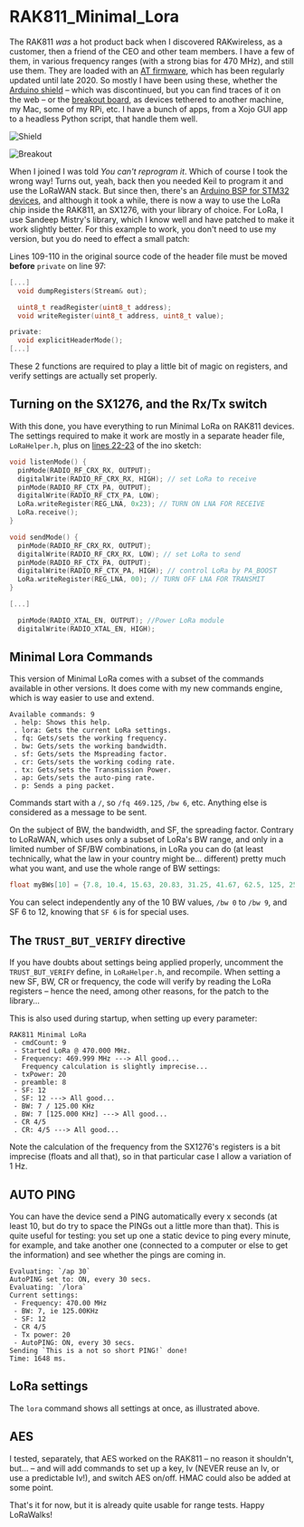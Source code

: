 # RAK811_Minimal_Lora

The RAK811 *was* a hot product back when I discovered RAKwireless, as a customer, then a friend of the CEO and other team members. I have a few of them, in various frequency ranges (with a strong bias for 470 MHz), and still use them. They are loaded with an [AT firmware](https://downloads.rakwireless.com/LoRa/RAK811/Firmware/), which has been regularly updated until late 2020. So mostly I have been using these, whether the [Arduino shield](https://www.thethingsnetwork.org/docs/devices/rak811-wisnode-lora-module/) – which was discontinued, but you can find traces of it on the web – or the [breakout board](https://store.rakwireless.com/products/rak811-lpwan-breakout-module), as devices tethered to another machine, my Mac, some of my RPi, etc. I have a bunch of apps, from a Xojo GUI app to a headless Python script, that handle them well.

![Shield](assets/Shield.jpg)

![Breakout](assets/Breakout.jpg)

When I joined I was told *You can't reprogram it*. Which of course I took the wrong way! Turns out, yeah, back then you needed Keil to program it and use the LoRaWAN stack. But since then, there's an [Arduino BSP for STM32 devices](https://github.com/stm32duino/Arduino_Core_STM32), and although it took a while, there is now a way to use the LoRa chip inside the RAK811, an SX1276, with your library of choice. For LoRa, I use Sandeep Mistry's library, which I know well and have patched to make it work slightly better. For this example to work, you don't need to use my version, but you do need to effect a small patch:

Lines 109-110 in the original source code of the header file must be moved **before** `private` on line 97:

```c
[...]
  void dumpRegisters(Stream& out);

  uint8_t readRegister(uint8_t address);
  void writeRegister(uint8_t address, uint8_t value);

private:
  void explicitHeaderMode();
[...]
```

These 2 functions are required to play a little bit of magic on registers, and verify settings are actually set properly.

## Turning on the SX1276, and the Rx/Tx switch

With this done, you have everything to run Minimal LoRa on RAK811 devices. The settings required to make it work are mostly in a separate header file, `LoRaHelper.h`, plus on [lines 22-23](https://github.com/Kongduino/RAK811_Minimal_Lora/blob/master/RAK811_Minimal_Lora.ino#L22-L23) of the ino sketch:

```c
void listenMode() {
  pinMode(RADIO_RF_CRX_RX, OUTPUT);
  digitalWrite(RADIO_RF_CRX_RX, HIGH); // set LoRa to receive
  pinMode(RADIO_RF_CTX_PA, OUTPUT);
  digitalWrite(RADIO_RF_CTX_PA, LOW);
  LoRa.writeRegister(REG_LNA, 0x23); // TURN ON LNA FOR RECEIVE
  LoRa.receive();
}

void sendMode() {
  pinMode(RADIO_RF_CRX_RX, OUTPUT);
  digitalWrite(RADIO_RF_CRX_RX, LOW); // set LoRa to send
  pinMode(RADIO_RF_CTX_PA, OUTPUT);
  digitalWrite(RADIO_RF_CTX_PA, HIGH); // control LoRa by PA_BOOST
  LoRa.writeRegister(REG_LNA, 00); // TURN OFF LNA FOR TRANSMIT
}

[...]

  pinMode(RADIO_XTAL_EN, OUTPUT); //Power LoRa module
  digitalWrite(RADIO_XTAL_EN, HIGH);
```

## Minimal Lora Commands

This version of Minimal LoRa comes with a subset of the commands available in other versions. It does come with my new commands engine, which is way easier to use and extend.

```
Available commands: 9
 . help: Shows this help.
 . lora: Gets the current LoRa settings.
 . fq: Gets/sets the working frequency.
 . bw: Gets/sets the working bandwidth.
 . sf: Gets/sets the Mspreading factor.
 . cr: Gets/sets the working coding rate.
 . tx: Gets/sets the Transmission Power.
 . ap: Gets/sets the auto-ping rate.
 . p: Sends a ping packet.
```

Commands start with a `/`, so `/fq 469.125`, `/bw 6`, etc. Anything else is considered as a message to be sent.

On the subject of BW, the bandwidth, and SF, the spreading factor. Contrary to LoRaWAN, which uses only a subset of LoRa's BW range, and only in a limited number of SF/BW combinations, in LoRa you can do (at least technically, what the law in your country might be... different) pretty much what you want, and use the whole range of BW settings:

```c
float myBWs[10] = {7.8, 10.4, 15.63, 20.83, 31.25, 41.67, 62.5, 125, 250, 500};
```

You can select independently any of the 10 BW values, `/bw 0` to `/bw 9`, and SF 6 to 12, knowing that `SF 6` is for special uses.

## The `TRUST_BUT_VERIFY` directive

If you have doubts about settings being applied properly, uncomment the `TRUST_BUT_VERIFY` define, in `LoRaHelper.h`, and recompile. When setting a new SF, BW, CR or frequency, the code will verify by reading the LoRa registers – hence the need, among other reasons, for the patch to the library...

This is also used during startup, when setting up every parameter:

```
RAK811 Minimal LoRa
 - cmdCount: 9
 - Started LoRa @ 470.000 MHz.
 - Frequency: 469.999 MHz ---> All good...
   Frequency calculation is slightly imprecise...
 - txPower: 20
 - preamble: 8
 - SF: 12
 . SF: 12 ---> All good...
 - BW: 7 / 125.00 KHz
 . BW: 7 [125.000 KHz] ---> All good...
 - CR 4/5
 . CR: 4/5 ---> All good...
```

Note the calculation of the frequency from the SX1276's registers is a bit imprecise (floats and all that), so in that particular case I allow a variation of 1 Hz.

## AUTO PING

You can have the device send a PING automatically every x seconds (at least 10, but do try to space the PINGs out a little more than that). This is quite useful for testing: you set up one a static device to ping every minute, for example, and take another one (connected to a computer or else to get the information) and see whether the pings are coming in.

```
Evaluating: `/ap 30`
AutoPING set to: ON, every 30 secs.
Evaluating: `/lora`
Current settings:
 - Frequency: 470.00 MHz
 - BW: 7, ie 125.00KHz
 - SF: 12
 - CR 4/5
 - Tx power: 20
 - AutoPING: ON, every 30 secs.
Sending `This is a not so short PING!` done!
Time: 1648 ms.
```
## LoRa settings

The `lora` command shows all settings at once, as illustrated above.

## AES

I tested, separately, that AES worked on the RAK811 – no reason it shouldn't, but... – and will add commands to set up a key, Iv (NEVER reuse an Iv, or use a predictable Iv!), and switch AES on/off. HMAC could also be added at some point.

That's it for now, but it is already quite usable for range tests. Happy LoRaWalks!
